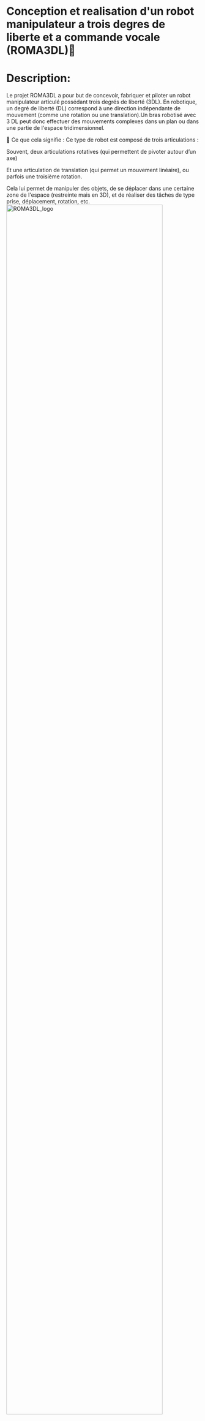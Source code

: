 # Conception et realisation d'un robot manipulateur a trois degres de liberte et a commande vocale (ROMA3DL)🤖

# Description:
Le projet ROMA3DL a pour but de concevoir, fabriquer et piloter un robot manipulateur articulé possédant trois degrés de liberté (3DL). En robotique, un degré de liberté (DL) correspond à une direction indépendante de mouvement (comme une rotation ou une translation).Un bras robotisé avec 3 DL peut donc effectuer des mouvements complexes dans un plan ou dans une partie de l'espace tridimensionnel.

🦾 Ce que cela signifie :
Ce type de robot est composé de trois articulations :

Souvent, deux articulations rotatives (qui permettent de pivoter autour d’un axe)

Et une articulation de translation (qui permet un mouvement linéaire), ou parfois une troisième rotation.

Cela lui permet de manipuler des objets, de se déplacer dans une certaine zone de l'espace (restreinte mais en 3D), et de réaliser des tâches de type prise, déplacement, rotation, etc.
<img align="center" src= "https://github.com/user-attachments/assets/ec1ecd6c-881a-4389-8f1f-4fbe2099ea83" alt="ROMA3DL_logo" width="90%" /><br><br>
ROMA3DL est un bras robotique à trois degrés de liberté conçu pour offrir une solution polyvalente en matière de manipulation d’objets. Il s’inscrit dans le cadre d’un projet de fin d’année destiné aux étudiants en deuxième année de classes préparatoires, combinant des aspects de conception mécanique, d’électronique et de programmation.

Le projet ROMA3DL est principalement destiné aux étudiants en deuxième année de classes préparatoires. Il s’agit d’un projet de fin d’année, c’est-à-dire une synthèse des compétences acquises durant l’année..L’objectif principal de ce projet est de permettre aux étudiants d’explorer les concepts fondamentaux de la robotique et de l’automatisation en développant un système fonctionnel et interactif.
<br>

# Sommaire  

[I. Qui sommes-nous ?](#i-Qui-sommes-nous-)

[II. Objectifs projet ](#ii-Objectif-du-projet)

[III. Fonctionnalités](#iii-Fonctionnalités)

[IV. Liste de matériel](#iv-Liste-de-matériel)

[V. Déroulement ](#v-Déroulement)

  [1. Esquis](#1-Esquis)
  
  [2. modèle 3D](#2-Modèle-3D)
 
  [3. codes](#3-Codes)

[VI. Licence](#vi-Licence)

[VII. Contributions](#vii-Contributions)

[VIII. Remerciements](#viii-Remerciements)


## I. Qui sommes-nous ?

Dans le cadre de notre deuxième année de classe préparatoire au cycle ingénieur à ***l'ESEO-Cours Lumière au Togo***, nous avons eu à réaliser un projet d’études visant à mettre en application l’ensemble des compétences acquises au cours des deux années de classes préparatoires qui viennent de s'écouler. Notre équipe est constituée de 9 personnes dont:
<br>
<br>**AGBOKOU Guillaume**: agbogui@efecourslumiere.org,<br/> 
<br>**AKPAH Starker**: kanakp@efecourslumiere.org,<br/> 
<br>**BADJA Jules**: poubad@efecourslumiere.org,<br/> 
<br>**BANIZA Emmanuel**: magban@efecourslumiere.org,<br/>
<br>**BANKA Wilfried**: wilban@efecourslumiere.org,<br/>
<br>**COQUEREL Michel**: miccoq@efecourslumiere.org,<br/>
<br>**DOUMBIA Aïchata**: aicdou@efecourslumiere.org,<br/>
<br>**GOUDOU Ariel**: arigou@efecourslumiere.org,<br/>
<br>**KORDOHOU Errath**: errkor@efecourslumiere.org<br/>
<br>
Afin de réaliser du projet, trois équipes ont été formées pour l'aboutissement d'un résultat:
<br>
<br>**Equipe modélisation**:</br>-***AGBOKOU Guillaume***,<br>-***GOUDOU Ariel***</br>
<br>**Equipe programmation manuelle**:</br>-***BANIZA Emmanuel***,<br>-***BADJA Jules***</br>
<br>**Equipe application**: </br>-***AKPAH Starker***,<br>-***BANKA Wilfried***,<br>-***COQUEREL Michel***</br>
<br>**Equipe documentation**:</br>-***DOUMBIA Aïchata***,<br>-***KORDOHOU Errath***</br> 
<br>
Ce projet, baptisé ***ROMA3DL***, vise à concevoir et à réaliser un robot manipulateur innovant, capable d’être contrôlé de manière hybride à la fois manuellement et virtuellement. Pour le contrôle manuel, nous avons intégré des joysticks permettant une prise en main intuitive et une manipulation précise en temps réel. Parallèlement, une application mobile basée sur la technologie Bluetooth a été développée afin d’offrir une interface de commande virtuelle, rendant possible le pilotage à distance du robot. Ce projet mobilise des compétences transversales en mécanique (pour la structure et les articulations du bras robotisé), en électronique (pour le traitement des signaux, l’alimentation et le pilotage des moteurs), ainsi qu’en modélisation 3D (pour la conception assistée par ordinateur et l’impression des pièces mécaniques). ***ROMA3DL*** incarne ainsi une approche pluridisciplinaire, alliant théorie et pratique, en vue de proposer une solution technologique fonctionnelle, évolutive et pédagogique.
<br>Il représente pour nous une opportunité de mettre en pratique nos connaissances et d’acquérir une expérience concrète en  ingénierie.</br>
## II. Objectif du projet
**ROMA3DL**  nous permets une immersion concrète dans la robotique en mettant en pratique leurs connaissances en cinématique, mécanique, électronique et informatique. En concevant un bras robotique à trois degrés de liberté doté d'une commande vocale, ils apprennent à modéliser en CAO(Conception Assistée par Ordinateur), à choisir les moteurs et capteurs adaptés, à programmer des microcontrôleurs et à intégrer des solutions de communication sans fil. Ce projet multidisciplinaire renforce leur autonomie, le travail en équipe et leur capacité à gérer un projet complexe, les préparant ainsi efficacement à leur future carrière d'ingénieur au sein d'écoles prestigieuses comme l'**ESEO**.<br>Le projet ROMA3DL vise à concevoir et développer un robot manipulateur à trois degrés de liberté contrôlé par commande vocale, intégrant des technologies avancées pour améliorer l'interaction humain-robot. Les objectifs spécifiques du projet peuvent être décrits comme suit :</br>

<br>1. Développement technique :
<br>▶Concevoir un système mécanique robuste : Le robot doit posséder une structure mécanique solide et fiable, capable de réaliser des tâches précises avec trois degrés de liberté.</br>
<br>▶Intégrer la commande vocale : Utiliser l'assistant Google pour recevoir et interpréter les commandes vocales, permettant ainsi une manipulation intuitive et sans contact physique.</br>
<br>▶Développer une application mobile : Créer une application via Flutter qui servira d'interface pour la configuration et le contrôle vocal du robot.</br>

<br>2. Innovation technologique :
<br>▶Exploiter les avancées en IA et traitement du langage naturel : Tirer parti des dernières innovations en intelligence artificielle pour améliorer la reconnaissance vocale et la compréhension des commandes.</br>
<br>▶Optimiser la réponse du système : Assurer une réponse rapide et précise du robot aux commandes vocales, minimisant ainsi les délais et les erreurs dans l'exécution des tâches.</br>

<br>3. Application et impact :
<br>▶Évaluation en environnement réel : Tester le robot dans des scénarios réels pour évaluer sa performance et son utilité pratique, notamment dans des environnements industriels ou de recherche.</br>
<br>▶Améliorer l'ergonomie et la sécurité au travail : Démontrer comment le contrôle vocal peut réduire la fatigue et les risques d'accidents, en particulier dans des contextes où les interactions physiques avec les machines présentent des risques.</br>
<br>▶Contribuer à l'éducation et la formation : Utiliser le projet comme outil pédagogique pour les étudiants en ingénierie, leur permettant d'apprendre les principes de la robotique, du contrôle vocal, et de l'interaction homme-machine.</br>

<br>4. Durabilité et évolutivité :
<br>▶Concevoir avec une perspective de durabilité : Assurer que le robot est construit avec des matériaux durables et une conception qui permet des mises à jour faciles.</br>
<br>▶Planifier pour l'évolutivité : Structurer le projet de manière à ce qu'il puisse être facilement amélioré ou modifié pour inclure plus de fonctionnalités ou s'adapter à différents usages.</br>


## III. Fonctionnalités
<br>✅ **Commande vocale**  – Contrôle du bras par des ordres simples via Bluetooth.(A revoir)
<br>
Le bras robotisé est doté d’un système de reconnaissance vocale permettant à l'utilisateur de le contrôler par des commandes simples et intuitives. Grâce à la connectivité Bluetooth, les ordres vocaux sont transmis en temps réel à l’unité centrale du bras, qui les interprète pour exécuter des actions pour saisir, effectuer des rotations et des translations. Cette fonctionnalité rend le dispositif particulièrement accessible aux personnes à mobilité réduite ou dans des contextes où les mains ne peuvent pas être utilisées.
</br>
<br>✅ **Saisie et manipulation d’objets** – Pince robotisée avec capteurs pour ajuster la prise.
<br>
La pince robotisée située à l'extrémité du bras est équipée d'un servomoteur. Avec le code implanté dans l'arduino, la vitesse du  servomoteur utilisé est plus lente qu'un servomoteur d'origine. Ceci permet donc d'adapter automatiquement la force de préhension selon la nature de l'objet à manipuler, évitant ainsi toute casse ou glissement. Cette précision rend possible la saisie d’objets variés, allant de petits éléments fragiles à des pièces plus robustes, et permet une manipulation stable et sécurisée.
</br>
<br>✅ **Contrôle à distance**  – Pilotage via application mobile ou PC.(A revoir)
<br>
Le bras peut également être piloté à distance via une interface dédiée réalisée à partir de flutter et disponible sur ordinateur. L'utilisateur peut envoyer des commandes manuelles ou prédéfinies, et ajuster les paramètres de mouvement selon ses besoins. Cette fonctionnalité est idéale pour les tâches nécessitant une intervention à distance, comme en milieu médical, industriel ou dans les environnements hostiles.
</br>

## IV. Liste de matériel

Le matériel utilisé pour la réalisation de ce projet peut etre répertorié dans le tableau ci-dessous:

| **Systemes**            | **Materiel (arduino)**                           | **Utilité**                                                |
|-------------------------|--------------------------------------------------|-------------------------------------------------------------|
|🖥️**Microcontrôleur**    | Arduino Mega , Arduino Uno                       |Rélie les différents composants du circuit                  |
|📟**Circuit intégré**    |Joysticks                                         |  Controle tous les servomoteurs avec une seule plaque      |
|🦼**Moteur**             |   servomoteur MG90S,servomoteur MG996R           |Crée le mouvement et réduit la vitesse et l'augmente        |
| 🔋**Baterrie**          | 14 volts et 9 volts                              | alimenter  le microcontroleur                              |            
| 📳**module Bluetooth**  | HC-05                                            | Envoyer des commandes vocales depuis une application mobile|   

## V.  Déroulement 
  ### 1. Esquis
<p align="left"><img src="https://github.com/user-attachments/assets/9c078148-df42-43bf-9e1f-611d65630f8c" alt="ROMA3DL_support" width="100%"/></p>

 <p align="center"><img src="https://github.com/user-attachments/assets/6bef7af4-bcb3-4209-ac4b-f498a655eca0" alt="ROMA3DL_bras" width="100%"/></p>
 
  <p align="left"><img src="https://github.com/user-attachments/assets/41cef1cd-ff78-4d63-8d6e-4881f8ae9848"alt="ROMA3DL_repere" width="100%"/></p>

   Cette image illustre les différentes composantes du bras mécanique :
<br>Le bras:élément central assurant la liaison entre les avant-bras et le support de la pince.</br>
<br>Les avant-bras: structures allongées fixées au bras principal, servant de prolongement mécanique.</b 
<br>Le support de la pince : pièce de fixation qui accueille le système de préhension.
<br>Une pince : outil terminal permettant la saisie d’objets, ici entraîné par un engrenage
   
   ### 2. Modèle 3D

 <p align="left"><img src="https://github.com/user-attachments/assets/a4c42c1e-4e45-4b38-88c3-af5037b1adf9" alt="ROMA3DL_modele" width="100%" /></p>

  
  ### 3. Codes
  > [!NOTE]
> ### Problèmes & Solutions
> Lors de la réalisation de ce projet, nous avons eu à faire face à une flopée de problèmes à savoir :
> - Probleme d'adaptabiliter du code entre bluetooth , la commande vocale, le joystik 
> - Adaptabiliter du code  et du bras
> -.....
> - .....
>  ### Pendant la conception du circuit :
> -.....
> - .....

  > [!WARNING]
>  ### Pendant la conception du circuit :
> - ....
> -......
> - .....

  > [!TIP]
> Pour résoudre ces problèmes, nous avons "innover" et fait les tests nécessaires avec l'Arduino UNO étant donné les nombreuses similitudes entre cette carte et l'arduino NANO. Quant aux pièces, nous avons limé les contours pour pouvoir placer le DHT22 et utiliser le pistolet à colle pour fixer les servomoteurs.
[!NOTE]
> ### Problèmes & Solutions
> Lors de la réalisation de ce projet, nous avons eu à faire face à une flopée de problèmes à savoir :
> **Pendant la modélisation 3D** :
> -

> [!WARNING]
> **Après la modélisation 3D** :
> - 
> [!NOTE]
> **Pendant la conception du circuit** :
> La longueur des fils qui etaient trop court
> La faible tension des piles ( probleme d'alimentation)
> vitesse incontroler des servo-moteur
> 
> [!TIP]
> Pour résoudre ces problèmes, nous avons "innover" et fait les tests nécessaires avec l'Arduino UNO étant donné les nombreuses similitudes entre cette carte et l'arduino NANO. Quant aux pièces, nous avons limé les contours pour pouvoir placer le DHT22 et utiliser le pistolet à colle pour fixer les servomoteurs.

## VI. Licence
Ce programme est un logiciel libre ; vous pouvez le redistribuer et/ou le modifier selon les termes de la Licence Publique Générale GNU 
telle que publiée par la Free Software Foundation ; soit la version 3 de la licence, soit (à votre choix) toute version ultérieure.

## VII. Contributions
 <br>Mr Marc Mino-Matot : Dans l'obtention des materiaux</br>
<br>Mr Hankem Justin: Supervision et controle<br/> 

## VIII. Remerciements
<br>Nous tenons à exprimer notre profonde gratitude aux fondateurs du Lycée International Cours Lumière pour leur soutien financier sans lequel la réalisation de ce projet n’aurait pas été possible. Leur engagement constant envers la réussite des étudiants a été une véritable source de motivation. Nos remerciements vont également à Monsieur Justin Hankem pour ses conseils avisés et son accompagnement tout au long de ce travail. Enfin, nous saluons l’implication et la collaboration de toute la classe de 2e année, dont l’esprit d’équipe et la détermination ont grandement contribué au succès de ce projet.<br/> 

